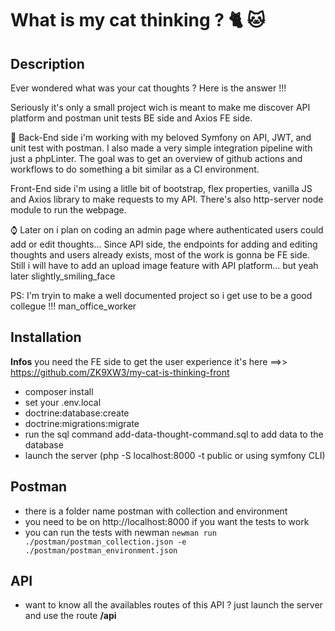 # What is my cat thinking ? 🐈 🐱
## Description
Ever wondered what was your cat thoughts ? Here is the answer !!!

Seriously it's only a small project wich is meant to make me discover API platform and postman unit tests BE side and Axios FE side.

🎾 Back-End side i'm working with my beloved Symfony on API, JWT, and unit test with postman. I also made a very simple integration pipeline with just a phpLinter. The goal was to get an overview of github actions and workflows to do something a bit similar as a CI environment.

Front-End side i'm using a litlle bit of bootstrap, flex properties, vanilla JS and Axios library to make requests to my API. There's also http-server node module to run the webpage.

⌚ Later on i plan on coding an admin page where authenticated users could add or edit thoughts... Since API side, the endpoints for adding and editing thoughts and users already exists, most of the work is gonna be FE side. Still i will have to add an upload image feature with API platform... but yeah later slightly_smiling_face

PS: I'm tryin to make a well documented project so i get use to be a good collegue !!! man_office_worker

## Installation
**Infos** you need the FE side to get the user experience it's here ==>> https://github.com/ZK9XW3/my-cat-is-thinking-front
- composer install
- set your .env.local
- doctrine:database:create
- doctrine:migrations:migrate
- run the sql command add-data-thought-command.sql to add data to the database
- launch the server (php -S localhost:8000 -t public or using symfony CLI)

## Postman
- there is a folder name postman with collection and environment
- you need to be on http://localhost:8000 if you want the tests to work
- you can run the tests with newman `newman run ./postman/postman_collection.json -e ./postman/postman_environment.json`

## API
- want to know all the availables routes of this API ? just launch the server and use the route **/api**
